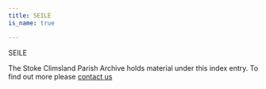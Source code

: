 ```yaml
---
title: SEILE
is_name: true

---
```


SEILE


The Stoke Climsland Parish Archive holds material under this index entry. To find out more please [contact us](/contact/)
